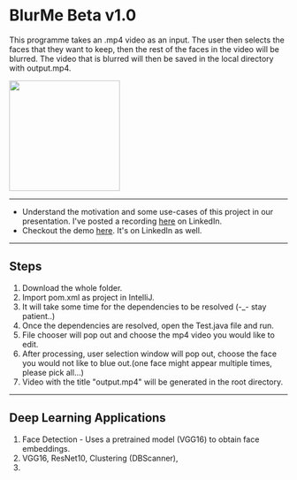 # BlurMe Beta v1.0
This programme takes an .mp4 video as an input. The user then selects the faces that they want to keep, then the rest of the faces in the video will be blurred. The video that is blurred will then be saved in the local directory with output.mp4.

<img width="200" src=https://github.com/scotgopal/VideoBlurring/blob/c3b317c122d90020cc57e70d9b2d7df146715e17/LanBlurred.jpg>

---

- Understand the motivation and some use-cases of this project in our presentation. I've posted a recording [here](https://www.linkedin.com/posts/scotgopal_privacy-protectyourdata-deeplearning-activity-6716183278447140864-te6K) on LinkedIn.
- Checkout the demo [here](https://www.linkedin.com/posts/scotgopal_deeplearning-machinelearning-artificialintelligenceai-activity-6724350202674868225-0H38). It's on LinkedIn as well.


---
## Steps
1. Download the whole folder.   
2. Import pom.xml as project in IntelliJ.
3. It will take some time for the dependencies to be resolved (-_- stay patient..)
4. Once the dependencies are resolved, open the Test.java file and run.
5. File chooser will pop out and choose the mp4 video you would like to edit.
6. After processing, user selection window will pop out, choose the face you would not like to blue out.(one face might appear multiple times, please pick all...)
7. Video with the title "output.mp4" will be generated in the root directory.
---

## Deep Learning Applications
1. Face Detection - Uses a pretrained model (VGG16) to obtain face embeddings.
2. VGG16, ResNet10, Clustering (DBScanner), 
3. 
